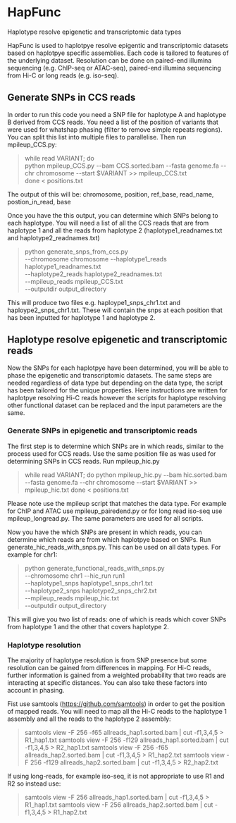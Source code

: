 # HapFunc
Haplotype resolve epigenetic and transcriptomic data types

HapFunc is used to haplotpye resolve epigentic and transcriptomic datasets based on haplotpye specific assemblies. Each code is tailored to features of the underlying dataset. Resolution can be done on paired-end illumina sequencing (e.g. ChIP-seq or ATAC-seq), paired-end illumina sequencing from Hi-C or long reads (e.g. iso-seq).

## Generate SNPs in CCS reads

In order to run this code you need a SNP file for haplotype A and haplotype B derived from CCS reads. You need a list of the position of variants that were used for whatshap phasing (filter to remove simple repeats regions). You can split this list into multiple files to parallelise. Then run mpileup_CCS.py:

> while read VARIANT; do \
>       python mpileup_CCS.py --bam CCS.sorted.bam --fasta genome.fa  --chr chromosome --start $VARIANT  >> mpileup_CCS.txt \
> done < positions.txt 

The output of this will be: chromosome, position, ref_base, read_name, postion_in_read, base

Once you have the this output, you can determine which SNPs belong to each haplotype. You will need a list of all the CCS reads that are from haplotype 1 and all the reads from haplotype 2 (haplotype1_readnames.txt and haplotype2_readnames.txt)

> python generate_snps_from_ccs.py  \
> --chromosome chromosome
> --haplotype1_reads haplotype1_readnames.txt \
> --haplotype2_reads haplotype2_readnames.txt \
> --mpileup_reads mpileup_CCS.txt \
> --outputdir output_directory

This will produce two files e.g. haploype1_snps_chr1.txt and haploype2_snps_chr1.txt. These will contain the snps at each position that has been inputted for haplotype 1 and haplotype 2.

## Haplotype resolve epigenetic and transcriptomic reads

Now the SNPs for each haplotpye have been determined, you will be able to phase the epigenetic and transcriptomic datasets. The same steps are needed regardless of data type but depending on the data type, the script has been tailored for the unique properties. Here instructions are written for haplotpye resolving Hi-C reads however the scripts for haplotype resolving other functional dataset can be replaced and the input parameters are the same.  

### Generate SNPs in epigenetic and transcriptomic reads

The first step is to determine which SNPs are in which reads, similar to the process used for CCS reads. Use the same position file as was used for determining SNPs in CCS reads. Run mpileup_hic.py

> while read VARIANT; do 
>   python mpileup_hic.py  --bam hic.sorted.bam --fasta genome.fa --chr chromosome --start $VARIANT  >> mpileup_hic.txt
> done <  positions.txt

Please note use the mpileup script that matches the data type. For example for ChIP and ATAC use mpileup_pairedend.py or for long read iso-seq use mpileup_longread.py. The same parameters are used for all scripts.


Now you have the which SNPs are present in which reads, you can determine which reads are from which haplotpye based on SNPs. Run generate_hic_reads_with_snps.py. This can be used on all data types. For example for chr1:

> python generate_functional_reads_with_snps.py \
> --chromosome chr1 --hic_run run1 \
> --haplotype1_snps haplotype1_snps_chr1.txt \
> --haplotype2_snps haplotype2_snps_chr2.txt \
> --mpileup_reads mpileup_hic.txt \
> --outputdir output_directory

This will give you two list of reads: one of which is reads which cover SNPs from haplotype 1 and the other that covers haplotype 2.

### Haplotype resolution 

The majority of haplotype resolution is from SNP presence but some resolution can be gained from differences in mapping. For Hi-C reads, further information is gained from a weighted probability that two reads are interacting at specific distances. You can also take these factors into account in phasing. 

Fist use samtools (https://github.com/samtools) in order to get the position of mapped reads. You will need to map all the Hi-C reads to the haplotype 1 assembly and all the reads to the haplotype 2 assembly:

> samtools view -F 256 -f65  allreads_hap1.sorted.bam | cut -f1,3,4,5  > R1_hap1.txt
> samtools view -F 256 -f129  allreads_hap1.sorted.bam | cut -f1,3,4,5 > R2_hap1.txt
> samtools view -F 256 -f65  allreads_hap2.sorted.bam | cut -f1,3,4,5  > R1_hap2.txt
> samtools view -F 256 -f129  allreads_hap2.sorted.bam | cut -f1,3,4,5 > R2_hap2.txt

If using long-reads, for example iso-seq, it is not appropriate to use R1 and R2 so instead use:

> samtools view -F 256 allreads_hap1.sorted.bam | cut -f1,3,4,5  > R1_hap1.txt
> samtools view -F 256 allreads_hap2.sorted.bam | cut -f1,3,4,5  > R1_hap2.txt








